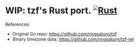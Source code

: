 # WIP: tzf's Rust port. [![Rust](https://github.com/ringsaturn/tzf-rs/actions/workflows/rust.yml/badge.svg)](https://github.com/ringsaturn/tzf-rs/actions/workflows/rust.yml)

References:

- Original Go repo: <https://github.com/ringsaturn/tzf>
- Binary timezone data: <https://github.com/ringsaturn/tzf-rel>

